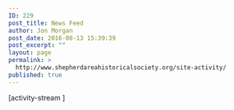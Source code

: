 ```yaml
---
ID: 229
post_title: News Feed
author: Jon Morgan
post_date: 2016-08-13 15:39:39
post_excerpt: ""
layout: page
permalink: >
  http://www.shepherdareahistoricalsociety.org/site-activity/
published: true
---
```

[activity-stream ]